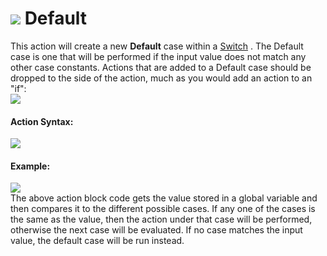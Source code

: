 #  ![](https://gms.magecorn.com/Manual/assets/Images/Scripting_Reference/Drag_And_Drop/Reference/Switch/i_Switches_Default.png) Default

This action will create a new **Default** case within a
[Switch](Switch) . The Default case is one that will be performed if
the input value does not match any other case constants. Actions that
are added to a Default case should be dropped to the side of the action,
much as you would add an action to an "if":  
![](https://gms.magecorn.com/Manual/assets/Images/Scripting_Reference/Drag_And_Drop/Reference/Switch/Default_Drop.png)  

#### Action Syntax:

  
![](https://gms.magecorn.com/Manual/assets/Images/Scripting_Reference/Drag_And_Drop/Reference/Switch/a_Switches_Default.png)  

#### Example:

  
![](https://gms.magecorn.com/Manual/assets/Images/Scripting_Reference/Drag_And_Drop/Reference/Switch/e_Switches_Default.png)  
The above action block code gets the value stored in a global variable
and then compares it to the different possible cases. If any one of the
cases is the same as the value, then the action under that case will be
performed, otherwise the next case will be evaluated. If no case matches
the input value, the default case will be run instead.
